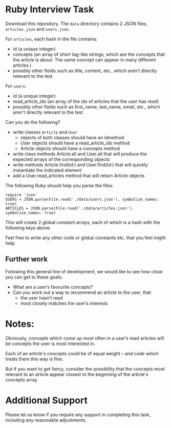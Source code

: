 # Ruby Interview Task

Download this repository.  The `data` directory contains 2 JSON files, `articles.json` and `users.json`.

For `articles`, each hash in the file contains:
* id (a unique integer)
* concepts (an array of short tag-like strings, which are the concepts that the article is about. The same concept can appear in many different articles.)
* possibly other fields such as title, content, etc., which aren’t directly relevant to the test

For `users`:
* id (a unique integer)
* read_article_ids (an array of the ids of articles that the user has read)
* possibly other fields such as first_name, last_name, email, etc., which aren't directly relevant to the test

Can you do the following?
* write classes `Article` and `User`
    * objects of both classes should have an idmethod
    * User objects should have a read_article_ids method
    * Article objects should have a concepts method
* write class methods Article.all and User.all that will produce the expected arrays of the corresponding objects
* write methods Article.find(id:) and User.find(id:) that will quickly instantiate the indicated element
* add a User.read_articles method that will return Article objects

The following Ruby should help you parse the files:
```
require 'json'
USERS = JSON.parse(File.read('./data/users.json'), symbolize_names: true)
ARTICLES = JSON.parse(File.read('./data/articles.json'), symbolize_names: true)
```
This will create 2 global constant arrays, each of which is a hash with the following keys above.

Feel free to write any other code or global constants etc. that you feel might help.

## Further work

Following this general line of development, we would like to see how close you can get to these goals:

* What are a user’s favourite concepts?
* Can you work out a way to recommend an article to the user, that
    * the user hasn’t read
    * most closely matches the user’s interests

# Notes:

Obviously, concepts which come up most often in a user’s read articles will be concepts the user is most interested in.

Each of an article's concepts could be of equal weight – and code which treats them this way is fine. 

But if you want to get fancy, consider the possibility that the concepts most relevant to an article appear closest to the beginning of the article's concepts array

# Additional Support

Please let us know if you require any support in completing this task, including any reasonable adjustments.
